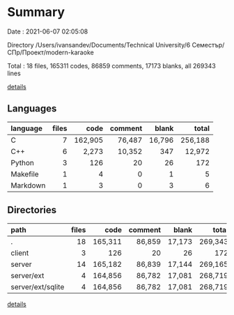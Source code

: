 # Summary

Date : 2021-06-07 02:05:08

Directory /Users/ivansandev/Documents/Technical University/6 Семестър/СПр/Проект/modern-karaoke

Total : 18 files,  165311 codes, 86859 comments, 17173 blanks, all 269343 lines

[details](details.md)

## Languages
| language | files | code | comment | blank | total |
| :--- | ---: | ---: | ---: | ---: | ---: |
| C | 7 | 162,905 | 76,487 | 16,796 | 256,188 |
| C++ | 6 | 2,273 | 10,352 | 347 | 12,972 |
| Python | 3 | 126 | 20 | 26 | 172 |
| Makefile | 1 | 4 | 0 | 1 | 5 |
| Markdown | 1 | 3 | 0 | 3 | 6 |

## Directories
| path | files | code | comment | blank | total |
| :--- | ---: | ---: | ---: | ---: | ---: |
| . | 18 | 165,311 | 86,859 | 17,173 | 269,343 |
| client | 3 | 126 | 20 | 26 | 172 |
| server | 14 | 165,182 | 86,839 | 17,144 | 269,165 |
| server/ext | 4 | 164,856 | 86,782 | 17,081 | 268,719 |
| server/ext/sqlite | 4 | 164,856 | 86,782 | 17,081 | 268,719 |

[details](details.md)